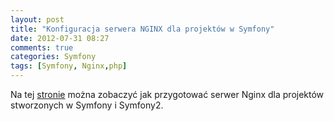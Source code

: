 ```yaml
---
layout: post
title: "Konfiguracja serwera NGINX dla projektów w Symfony"
date: 2012-07-31 08:27
comments: true
categories: Symfony
tags: [Symfony, Nginx,php]
---
```

Na tej <a href=http://wiki.nginx.org/Symfony>stronie</a> można zobaczyć jak przygotować serwer Nginx dla projektów stworzonych w Symfony i Symfony2.
